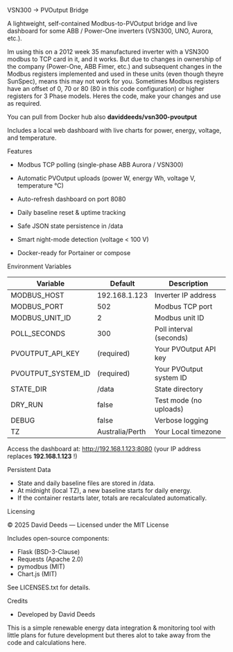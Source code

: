 VSN300 → PVOutput Bridge

A lightweight, self-contained Modbus-to-PVOutput bridge and live dashboard for some ABB / Power-One inverters (VSN300, UNO, Aurora, etc.).

Im using this on a 2012 week 35 manufactured inverter with a VSN300 modbus to TCP card in it, and it works. But due to changes in ownership of the company (Power-One, ABB Fimer, etc.) and subsequent changes in the Modbus registers implemented and used in these units (even though theyre SunSpec), means this may not work for you. Sometimes Modbus registers have an offset of 0, 70 or 80 (80 in this code configuration) or higher registers for 3 Phase models.
Heres the code, make your changes and use as required.

You can pull from Docker hub also **daviddeeds/vsn300-pvoutput**

Includes a local web dashboard with live charts for power, energy, voltage, and temperature.

Features

- Modbus TCP polling (single-phase ABB Aurora / VSN300)

- Automatic PVOutput uploads (power W, energy Wh, voltage V, temperature °C)

- Auto-refresh dashboard on port 8080

- Daily baseline reset & uptime tracking

- Safe JSON state persistence in /data

- Smart night-mode detection (voltage < 100 V)

- Docker-ready for Portainer or compose

Environment Variables

| Variable  | Default | Description |
| ------------- | ------------- | ------------- |
| MODBUS_HOST  | 192.168.1.123  | Inverter IP address |
| MODBUS_PORT  | 502  | Modbus TCP port |
| MODBUS_UNIT_ID  | 2  | Modbus unit ID |
| POLL_SECONDS  | 300  | Poll interval (seconds) |
| PVOUTPUT_API_KEY  | (required)  | Your PVOutput API key |
| PVOUTPUT_SYSTEM_ID  | (required)  | Your PVOutput system ID |
| STATE_DIR  | /data  | State directory |
| DRY_RUN  | false  | Test mode (no uploads) |
| DEBUG  | false  | Verbose logging |
| TZ  | Australia/Perth  | Your Local timezone |

Access the dashboard at:
http://192.168.1.123:8080 (your IP address replaces **192.168.1.123** !)

Persistent Data
- State and daily baseline files are stored in /data.
- At midnight (local TZ), a new baseline starts for daily energy.
- If the container restarts later, totals are recalculated automatically.

Licensing

© 2025 David Deeds — Licensed under the MIT License

Includes open-source components:
- Flask (BSD-3-Clause)
- Requests (Apache 2.0)
- pymodbus (MIT)
- Chart.js (MIT)

See LICENSES.txt for details.

Credits
- Developed by David Deeds

This is a simple renewable energy data integration & monitoring tool with little plans for future development but theres alot to take away from the code and calculations here.